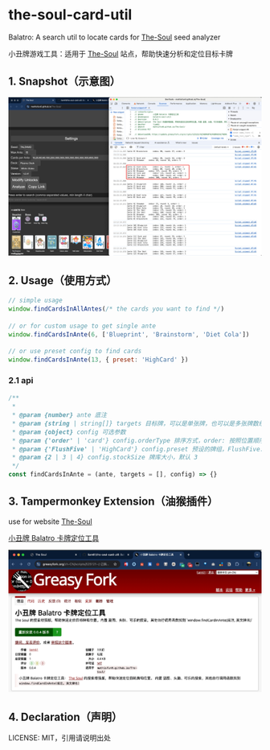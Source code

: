 # the-soul-card-util

Balatro: A search util to locate cards for [The-Soul](https://mathisfun0.github.io/The-Soul/) seed analyzer

小丑牌游戏工具：适用于 [The-Soul](https://mathisfun0.github.io/The-Soul/) 站点，帮助快速分析和定位目标卡牌

## 1. Snapshot（示意图）

![results](assets/20250131-131254.jpeg)

## 2. Usage（使用方式）

```js
// simple usage
window.findCardsInAllAntes(/* the cards you want to find */)

// or for custom usage to get single ante
window.findCardsInAnte(6, ['Blueprint', 'Brainstorm', 'Diet Cola'])

// or use preset config to find cards
window.findCardsInAnte(13, { preset: 'HighCard' })
```

### 2.1 api

```js
/**
 *
 * @param {number} ante 底注
 * @param {string | string[]} targets 目标牌，可以是单张牌，也可以是多张牌数组。可选参数
 * @param {object} config 可选参数
 * @param {'order' | 'card'} config.orderType 排序方式，order: 按照位置顺序，card: 按照牌的顺序
 * @param {'FlushFive' | 'HighCard'} config.preset 预设的牌组，FlushFive: 同花五条流，HighCard: 高牌流
 * @param {2 | 3 | 4} config.stockSize 牌库大小，默认 3
 */
const findCardsInAnte = (ante, targets = [], config) => {}
```

## 3. Tampermonkey Extension（油猴插件）

use for website [The-Soul](https://mathisfun0.github.io/The-Soul/)

[小丑牌 Balatro 卡牌定位工具](https://greasyfork.org/zh-CN/scripts/525121-%E5%B0%8F%E4%B8%91%E7%89%8C-balatro-%E5%8D%A1%E7%89%8C%E5%AE%9A%E4%BD%8D%E5%B7%A5%E5%85%B7)

![Tampermonkey](assets/20250131-140501.jpeg)

## 4. Declaration（声明）

LICENSE: MIT，引用请说明出处

